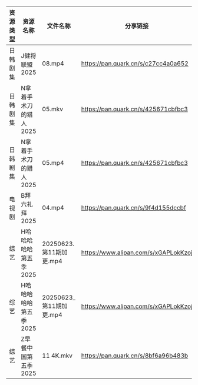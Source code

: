 | 资源类型 | 资源名称          | 文件名称                | 分享链接                                 | 更新时间                |
| ---- | ------------- | ------------------- | ------------------------------------ | ------------------- |
| 日韩剧集 | J健将联盟2025     | 08.mp4              | https://pan.quark.cn/s/c27cc4a0a652  | 2025-06-23 16:24:58 |
| 日韩剧集 | N拿着手术刀的猎人2025 | 05.mkv              | https://pan.quark.cn/s/425671cbfbc3  | 2025-06-23 10:29:29 |
| 日韩剧集 | N拿着手术刀的猎人2025 | 05.mp4              | https://pan.quark.cn/s/425671cbfbc3  | 2025-06-23 16:29:49 |
| 电视剧  | B拜六礼拜2025     | 04.mp4              | https://pan.quark.cn/s/9f4d155dccbf  | 2025-06-23 01:20:47 |
| 综艺   | H哈哈哈哈哈第五季2025 | 20250623.第11期加更.mp4 | https://www.alipan.com/s/xGAPLokKzoj | 2025-06-23 14:04:10 |
| 综艺   | H哈哈哈哈哈第五季2025 | 20250623_第11期加更.mp4 | https://www.alipan.com/s/xGAPLokKzoj | 2025-06-23 15:04:08 |
| 综艺   | Z早餐中国第五季2025  | 11 4K.mkv           | https://pan.quark.cn/s/8bf6a96b483b  | 2025-06-23 16:38:15 |
